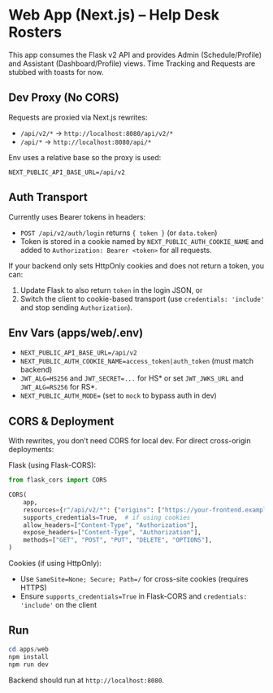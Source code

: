 # Web App (Next.js) – Help Desk Rosters

This app consumes the Flask v2 API and provides Admin (Schedule/Profile) and Assistant (Dashboard/Profile) views. Time Tracking and Requests are stubbed with toasts for now.

## Dev Proxy (No CORS)
Requests are proxied via Next.js rewrites:
- `/api/v2/*` → `http://localhost:8080/api/v2/*`
- `/api/*` → `http://localhost:8080/api/*`

Env uses a relative base so the proxy is used:
```
NEXT_PUBLIC_API_BASE_URL=/api/v2
```

## Auth Transport
Currently uses Bearer tokens in headers:
- `POST /api/v2/auth/login` returns `{ token }` (or `data.token`)
- Token is stored in a cookie named by `NEXT_PUBLIC_AUTH_COOKIE_NAME` and added to `Authorization: Bearer <token>` for all requests.

If your backend only sets HttpOnly cookies and does not return a token, you can:
1) Update Flask to also return `token` in the login JSON, or
2) Switch the client to cookie-based transport (use `credentials: 'include'` and stop sending `Authorization`).

## Env Vars (apps/web/.env)
- `NEXT_PUBLIC_API_BASE_URL=/api/v2`
- `NEXT_PUBLIC_AUTH_COOKIE_NAME=access_token|auth_token` (must match backend)
- `JWT_ALG=HS256` and `JWT_SECRET=...` for HS* or set `JWT_JWKS_URL` and `JWT_ALG=RS256` for RS*.
- `NEXT_PUBLIC_AUTH_MODE=` (set to `mock` to bypass auth in dev)

## CORS & Deployment
With rewrites, you don’t need CORS for local dev. For direct cross-origin deployments:

Flask (using Flask-CORS):
```python
from flask_cors import CORS

CORS(
    app,
    resources={r"/api/v2/*": {"origins": ["https://your-frontend.example", "http://localhost:3001"]}},
    supports_credentials=True,  # if using cookies
    allow_headers=["Content-Type", "Authorization"],
    expose_headers=["Content-Type", "Authorization"],
    methods=["GET", "POST", "PUT", "DELETE", "OPTIONS"],
)
```

Cookies (if using HttpOnly):
- Use `SameSite=None; Secure; Path=/` for cross-site cookies (requires HTTPS)
- Ensure `supports_credentials=True` in Flask-CORS and `credentials: 'include'` on the client

## Run
```powershell
cd apps/web
npm install
npm run dev
```

Backend should run at `http://localhost:8080`.
